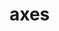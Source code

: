 # axes

<script setup>
  // import {axes} from '../../src/components/axes.tsx'
</script>

<!-- <axes /> -->
